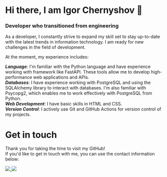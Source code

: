 # Hi there, I am Igor Chernyshov 👋

### Developer who transitioned from engineering

As a developer, I constantly strive to expand my skill set to stay up-to-date with the latest trends in information technology. I am ready for new challenges in the field of development.

At the moment, my experience includes:

***Language***: I'm familiar with the Python language and have experience working with framework like FastAPI. These tools allow me to develop high-performance web applications and APIs.  
***Databases***: I have experience working with PostgreSQL and using the SQLAlchemy library to interact with databases. I'm also familiar with Psycopg2, which enables me to work effectively with PostgreSQL from Python.  
***Web Development***: I have basic skills in HTML and CSS.  
***Version Control***: I actively use Git and GitHub Actions for version control of my projects.  

# Get in touch 
Thank you for taking the time to visit my GitHub!   
If you'd like to get in touch with me, you can use the contact information below:

<a href="https://t.me/Igareokay" >
<img src="https://img.shields.io/badge/Telegram-2CA5E0?style=for-the-badge&logo=telegram&logoColor=white"/>
</a>
<a href="mailto:igchern95@gmail.com" >
<img src="https://img.shields.io/badge/Gmail-D14836?style=for-the-badge&logo=gmail&logoColor=white"/>
</a>
